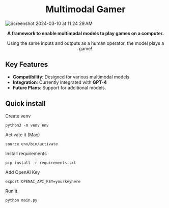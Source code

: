 <h1 align="center">Multimodal Gamer</h1>

![Screenshot 2024-03-10 at 11 24 29 AM](https://github.com/joshbickett/multimodal-gamer/assets/42594239/a569d704-7d5d-4869-b399-7103cd098fe9)

<p align="center">
  <strong>A framework to enable multimodal models to play games on a computer.</strong>
</p>
<p align="center">
  Using the same inputs and outputs as a human operator, the model plays a game!
</p>

## Key Features
- **Compatibility**: Designed for various multimodal models.
- **Integration**: Currently integrated with **GPT-4**
- **Future Plans**: Support for additional models.

## Quick install

Create venv
```
python3 -m venv env
```
Activate it (Mac)
```
source env/bin/activate
```
Install requirements
```
pip install -r requirements.txt
```
Add OpenAI Key
```
export OPENAI_API_KEY=yourkeyhere
```
Run it
```
python main.py
```
